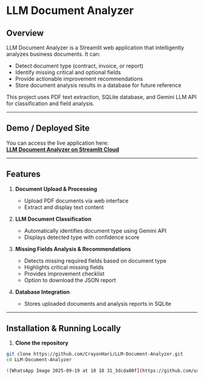 # LLM Document Analyzer

## Overview
LLM Document Analyzer is a Streamlit web application that intelligently analyzes business documents. It can:

- Detect document type (contract, invoice, or report)  
- Identify missing critical and optional fields  
- Provide actionable improvement recommendations  
- Store document analysis results in a database for future reference  

This project uses PDF text extraction, SQLite database, and Gemini LLM API for classification and field analysis.

---

## Demo / Deployed Site
You can access the live application here:  
[**LLM Document Analyzer on Streamlit Cloud**](https://skillrankproject-uuhg2dr4uuxfr8tymxlwka.streamlit.app/)

---

## Features
1. **Document Upload & Processing**  
   - Upload PDF documents via web interface  
   - Extract and display text content  

2. **LLM Document Classification**  
   - Automatically identifies document type using Gemini API  
   - Displays detected type with confidence score  

3. **Missing Fields Analysis & Recommendations**  
   - Detects missing required fields based on document type  
   - Highlights critical missing fields  
   - Provides improvement checklist  
   - Option to download the JSON report  

4. **Database Integration**  
   - Stores uploaded documents and analysis reports in SQLite  

---

## Installation & Running Locally

1. **Clone the repository**  

```bash
git clone https://github.com/CrayonHari/LLM-Document-Analyzer.git
cd LLM-Document-Analyzer

![WhatsApp Image 2025-09-19 at 10 18 31_3dcda80f](https://github.com/user-attachments/assets/b4b5dd69-6301-4962-abe6-cf9e88487c6f)

